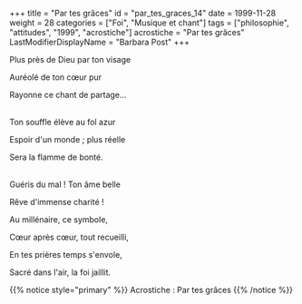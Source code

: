 +++
title = "Par tes grâces"
id = "par_tes_graces_14"
date = 1999-11-28
weight = 28
categories = ["Foi", "Musique et chant"]
tags = ["philosophie", "attitudes", "1999", "acrostiche"]
acrostiche = "Par tes grâces"
LastModifierDisplayName = "Barbara Post"
+++

Plus près de Dieu par ton visage

Auréolé de ton cœur pur

Rayonne ce chant de partage...

 \
Ton souffle élève au fol azur

Espoir d'un monde ; plus réelle

Sera la flamme de bonté.

 \
Guéris du mal ! Ton âme belle

Rêve d'immense charité !

Au millénaire, ce symbole,

Cœur après cœur, tout recueilli,

En tes prières temps s'envole,

Sacré dans l'air, la foi jaillit.

{{% notice style="primary" %}}
Acrostiche : Par tes grâces
{{% /notice %}}
